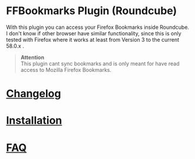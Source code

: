 # FFBookmarks Plugin (Roundcube)
With this plugin you can access your Firefox Bookmarks inside Roundcube. I don't know if other browser have similar functionality, since this is only tested with Firefox where it works at least from Version 3 to the current 58.0.x .

> **Attention**  
This plugin cant sync bookmarks and is only meant for have read access to Mozilla Firefox Bookmarks.

# [Changelog](../../wiki/Changelog)

# [Installation](../../wiki/Installation)

# [FAQ](../../wiki/FAQ)
